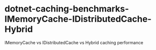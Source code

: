 # dotnet-caching-benchmarks-IMemoryCache-IDistributedCache-Hybrid
IMemoryCache vs IDistributedCache vs Hybrid caching performance

